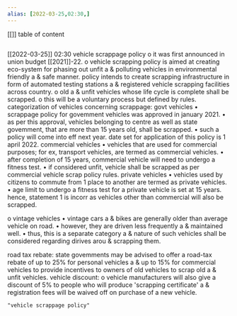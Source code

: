 ```yaml
---
alias: [2022-03-25,02:30,]
---
```

[[]]
table of content
```toc
```
[[2022-03-25]] 02:30
vehicle scrappage policy
o it was first announced in union budget [[2021]]-22.
o vehicle scrapping policy is aimed at creating eco-system for phasing out unfit a & polluting vehicles in environmental friendly a & safe manner.
policy intends to create scrapping infrastructure in form of automated testing stations a & registered vehicle scrapping facilities across country.
o old a & unfit vehicles whose life cycle is complete shall be scrapped.
o this will be a voluntary process but defined by rules.
categorization of vehicles concerning scrappage:
govt vehicles
• scrappage policy for govemment vehicles was approved in january 2021.
• as per this approval, vehicles belonging to centre as well as state govemment, that are more than 15 years old, shall be scrapped.
• such a policy will come into eff next year. date set for application of this policy is 1 april 2022.
commercial vehicles
• vehicles that are used for commercial purposes; for ex, transport vehicles, are termed as commercial vehicles.
• after completion of 15 years, commercial vehicle will need to undergo a fitness test.
• if considered unfit, vehicle shall be scrapped as per commercial vehicle scrap policy rules.
private vehicles
• vehicles used by citizens to commute from 1 place to another are termed as private vehicles.
• age limit to undergo a fitness test for a private vehicle is set at 15 years. hence, statement 1 is incorr as vehicles other than commercial will also be scrapped.

o vintage vehicles
• vintage cars a & bikes are generally older than average vehicle on road.
• however, they are driven less frequently a & maintained well.
• thus, this is a separate category a & nature of such vehicles shall be considered regarding dirives arou & scrapping them.

road tax rebate:
state govemments may be advised to offer a road-tax rebate of up to 25% for personal vehicles a & up to 15% for commercial vehicles to provide incentives to owners of old vehicles to scrap old a & unfit vehicles.
vehicle discount:
o vehicle manufacturers will also give a discount of 5% to people who will produce 'scrapping certificate' a & registration fees will be waived off on purchase of a new vehicle.
```query
"vehicle scrappage policy"
```
